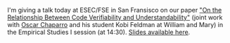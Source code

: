 ---
---

I'm giving a talk today at ESEC/FSE in San Fransisco on our paper
["On the Relationship Between Code Verifiability and Understandability"](../papers/esec-fse-2023-preprint.pdf)
(joint work with [Oscar Chaparro](https://ojcchar.github.io/) and his student Kobi Feldman at William and Mary)
in the Empirical Studies I session (at 14:30). [Slides available here](../assets/fse-2023-slides.pdf).
